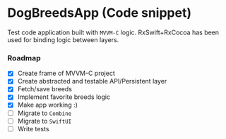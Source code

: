 # DogBreedsApp (Code snippet)

Test code application built with `MVVM-C` logic. RxSwift+RxCocoa has been used for binding logic between layers.

### Roadmap

- [x] Create frame of MVVM-C project
- [x] Create abstracted and testable API/Persistent layer
- [x] Fetch/save breeds
- [x] Implement favorite breeds logic
- [x] Make app working :)
- [ ] Migrate to `Combine`
- [ ] Migrate to `SwiftUI`
- [ ] Write tests
